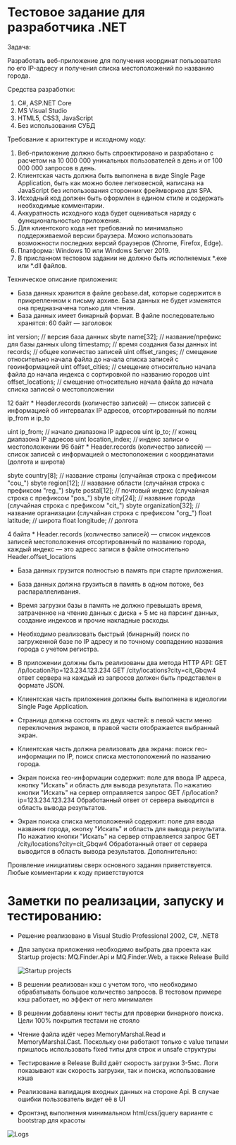 # ﻿Тестовое задание для разработчика .NET

Задача:

Разработать веб-приложение для получения координат пользователя по его IP-адресу и получения списка местоположений по названию города.

Средства разработки:

1. C#, ASP.NET Core
2. MS Visual Studio
3. HTML5, CSS3, JavaScript
4. Без использования СУБД

Требование к архитектуре и исходному коду:

1. Веб-приложение должно быть спроектировано и разработано с расчетом на 10 000 000 уникальных пользователей в день и от 100 000 000 запросов в день.
2. Клиентская часть должна быть выполнена в виде Single Page Application, быть как можно более легковесной, написана на JavaScript без использования сторонних фреймворков для SPA.
3. Исходный код должен быть оформлен в едином стиле и содержать необходимые комментарии.
4. Аккуратность исходного кода будет оцениваться наряду с функциональностью приложения.
5. Для клиентского кода нет требований по минимально поддерживаемой версии браузера. Можно использовать возможности последних версий браузеров (Chrome, Firefox, Edge).
6. Платформа: Windows 10 или Windows Server 2019.
7. В присланном тестовом задании не должно быть исполняемых *.exe или *.dll файлов.

Техническое описание приложения:

- База данных хранится в файле geobase.dat, которые содержится в прикрепленном к письму архиве. База данных не будет изменятся она предназначена только для чтения.
- База данных имеет бинарный формат. В файле последовательно хранятся:
60 байт — заголовок

int   version;           // версия база данных
sbyte name[32];          // название/префикс для базы данных
ulong timestamp;         // время создания базы данных
int   records;           // общее количество записей
uint  offset_ranges;     // смещение относительно начала файла до начала списка записей с геоинформацией
uint  offset_cities;     // смещение относительно начала файла до начала индекса с сортировкой по названию городов
uint  offset_locations;  // смещение относительно начала файла до начала списка записей о местоположении


12 байт * Header.records (количество записей) — cписок записей с информацией об интервалах IP адресов, отсортированный по полям ip_from и ip_to

uint ip_from;           // начало диапазона IP адресов
uint ip_to;             // конец диапазона IP адресов
uint location_index;    // индекс записи о местоположении
96 байт * Header.records (количество записей) — cписок записей с информацией о местоположении с координатами (долгота и широта)

sbyte country[8];        // название страны (случайная строка с префиксом "cou_")
sbyte region[12];        // название области (случайная строка с префиксом "reg_")
sbyte postal[12];        // почтовый индекс (случайная строка с префиксом "pos_")
sbyte city[24];          // название города (случайная строка с префиксом "cit_")
sbyte organization[32];  // название организации (случайная строка с префиксом "org_")
float latitude;          // широта
float longitude;         // долгота

4 байта * Header.records (количество записей) — список индексов записей местоположения отсортированный по названию города, каждый индекс — это адресс записи в файле относительно Header.offset_locations

- База данных грузится полностью в память при старте приложения.
- База данных должна грузиться в память в одном потоке, без распараллеливания.
- Время загрузки базы в память не должно превышать время, затраченное на чтение данных с диска + 5 мс на парсинг данных, создание индексов и прочие накладные расходы.
- Необходимо реализовать быстрый (бинарный) поиск по загруженной базе по IP адресу и по точному совпадению названия города с учетом регистра.
- В приложении должны быть реализованы два метода HTTP API:
GET /ip/location?ip=123.234.123.234
GET /city/locations?city=cit_Gbqw4
ответ сервера на каждый из запросов должен быть представлен в формате JSON.

- Клиентская часть приложения должны быть выполнена в идеологии Single Page Application.
- Страница должна состоять из двух частей: в левой части меню переключения экранов, в правой части отображается выбранный экран.
- Клиентская часть должна реализовать два экрана: поиск гео-информации по IP, поиск списка местоположений по названию города.
- Экран поиска гео-информации содержит: поле для ввода IP адреса, кнопку "Искать" и область для вывода результата.
По нажатию кнопки "Искать" на сервер отправляется запрос GET /ip/location?ip=123.234.123.234
Обработанный ответ от сервера выводится в область вывода результатов.
- Экран поиска списка метоположений содержит: поле для ввода названия города, кнопку "Искать" и область для вывода результата.
По нажатию кнопки "Искать" на сервер отправляется запрос GET /city/locations?city=cit_Gbqw4
Обработанный ответ от сервера выводится в область вывода результатов.
Дополнительно:

Проявление инициативы сверх основного задания приветствуется.
Любые комментарии к коду приветствуются

# ﻿Заметки по реализации, запуску и тестированию:

- Решение реализовано в Visual Studio Professional 2002, C#, .NET8
- Для запуска приложения необходимо выбрать два проекта как Startup projects: MQ.Finder.Api и MQ.Finder.Web, а также Release Build

  ![Startup projects](https://raw.github.com/alexey-makarov-1978/geo_loader/main/Screenshots/startup.PNG)
- В решении реализован кэш с учетом того, что необходимо обрабатывать большое количество запросов. В тестовом примере кэш работает, но эффект от него минимален
- В решении добавлены юнит тесты для проверки бинарного поиска. Цели 100% покрытия тестами не стояло
- Чтение файла идёт через MemoryMarshal.Read и MemoryMarshal.Cast. Поскольку они работают только с value типами пришлось использовать fixed типы для строк и unsafe структуры
- Тестирование в Release Build даёт скорость загрузки 3-5мс. Логи показывают как скорость загрузки, так и поиска, использование кэша
- Реализована валидация входных данных на стороне Api. В случае ошибки пользователь видет её в UI
- Фронтэнд выполнения минимальном html/css/jquery варианте с bootstrap для красоты

![Logs](https://raw.github.com/alexey-makarov-1978/geo_loader/main/Screenshots/logs.PNG)
